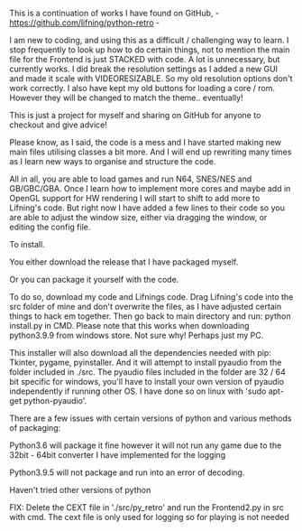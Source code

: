 This is a continuation of works I have found on GitHub, - https://github.com/lifning/python-retro -

I am new to coding, and using this as a difficult / challenging way to learn. I stop frequently to look up how to do certain things, not to mention the main file for the Frontend is just STACKED with code. A lot is unnecessary, but currently works. I did break the resolution settings as I added a new GUI and made it scale with VIDEORESIZABLE. So my old resolution options don't work correctly. I also have kept my old buttons for loading a core / rom. However they will be changed to match the theme.. eventually!

This is just a project for myself and sharing on GitHub for anyone to checkout and give advice!

Please know, as I said, the code is a mess and I have started making new main files utilising classes a bit more. And I will end up rewriting many times as I learn new ways to organise and structure the code.

All in all, you are able to load games and run N64, SNES/NES and GB/GBC/GBA. Once I learn how to implement more cores and maybe add in OpenGL support for HW rendering I will start to shift to add more to Lifning's code. But right now I have added a few lines to their code so you are able to adjust the window size, either via dragging the window, or editing the config file.

To install.

You either download the release that I have packaged myself.

Or you can package it yourself with the code.

To do so, download my code and Lifnings code. Drag Lifning's code into the src folder of mine and don't overwrite the files, as I have adjusted certain things to hack em together. Then go back to main directory and run: python install.py in CMD. Please note that this works when downloading python3.9.9 from windows store. Not sure why! Perhaps just my PC.

This installer will also download all the dependencies needed with pip: Tkinter, pygame, pyinstaller. And it will attempt to install pyaudio from the folder included in ./src. The pyaudio files included in the folder are 32 / 64 bit specific for windows, you'll have to install your own version of pyaudio independently if running other OS. I have done so on linux with 'sudo apt-get python-pyaudio'.

There are a few issues with certain versions of python and various methods of packaging:

Python3.6 will package it fine however it will not run any game due to the 32bit - 64bit converter I have implemented for the logging

Python3.9.5 will not package and run into an error of decoding. 

Haven't tried other versions of python

FIX: Delete the CEXT file in './src/py_retro' and run the Frontend2.py in src with cmd. The cext file is only used for logging so for playing is not needed
